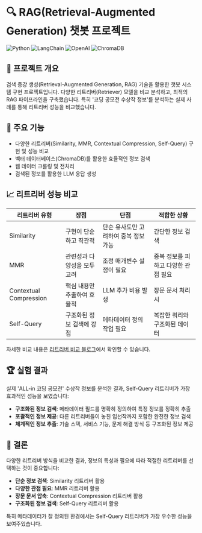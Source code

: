 # 🔍 RAG(Retrieval-Augmented Generation) 챗봇 프로젝트

![Python](https://img.shields.io/badge/Python-3.8+-blue.svg)
![LangChain](https://img.shields.io/badge/LangChain-0.1.0-green.svg)
![OpenAI](https://img.shields.io/badge/OpenAI-GPT--4-red.svg)
![ChromaDB](https://img.shields.io/badge/ChromaDB-0.4.0-purple.svg)

## 📝 프로젝트 개요

검색 증강 생성(Retrieval-Augmented Generation, RAG) 기술을 활용한 챗봇 시스템 구현 프로젝트입니다. 다양한 리트리버(Retriever) 모델을 비교 분석하고, 최적의 RAG 파이프라인을 구축했습니다. 특히 '코딩 공모전 수상작 정보'를 분석하는 실제 사례를 통해 리트리버 성능을 비교했습니다.

## 🎯 주요 기능

- 다양한 리트리버(Similarity, MMR, Contextual Compression, Self-Query) 구현 및 성능 비교
- 벡터 데이터베이스(ChromaDB)를 활용한 효율적인 정보 검색
- 웹 데이터 크롤링 및 전처리
- 검색된 정보를 활용한 LLM 응답 생성

## 📈 리트리버 성능 비교

| 리트리버 유형 | 장점 | 단점 | 적합한 상황 |
|-------------|------|------|------------|
| Similarity | 구현이 단순하고 직관적 | 단순 유사도만 고려하여 중복 정보 가능 | 간단한 정보 검색 |
| MMR | 관련성과 다양성을 모두 고려 | 조정 매개변수 설정이 필요 | 중복 정보를 피하고 다양한 관점 필요 |
| Contextual Compression | 핵심 내용만 추출하여 효율적 | LLM 추가 비용 발생 | 장문 문서 처리 시 |
| Self-Query | 구조화된 정보 검색에 강점 | 메타데이터 정의 작업 필요 | 복잡한 쿼리와 구조화된 데이터 |

자세한 비교 내용은 [리트리버 비교 블로그](https://velog.io/@l3urdock/RAG-%EB%A6%AC%ED%8A%B8%EB%A6%AC%EB%B2%84-%EB%B9%84%EA%B5%90%ED%95%98%EA%B8%B0)에서 확인할 수 있습니다.

## 🏆 실험 결과

실제 'ALL-in 코딩 공모전' 수상작 정보를 분석한 결과, Self-Query 리트리버가 가장 효과적인 성능을 보였습니다:

- **구조화된 정보 검색**: 메타데이터 필드를 명확히 정의하여 특정 정보를 정확히 추출
- **포괄적인 정보 제공**: 다른 리트리버들이 놓친 입선작까지 포함한 완전한 정보 검색
- **체계적인 정보 추출**: 기술 스택, 서비스 기능, 문제 해결 방식 등 구조화된 정보 제공

## 🚀 결론

다양한 리트리버 방식을 비교한 결과, 정보의 특성과 필요에 따라 적절한 리트리버를 선택하는 것이 중요합니다:

- **단순 정보 검색**: Similarity 리트리버 활용
- **다양한 관점 필요**: MMR 리트리버 활용
- **장문 문서 압축**: Contextual Compression 리트리버 활용
- **구조화된 정보 검색**: Self-Query 리트리버 활용

특히 메타데이터가 잘 정의된 환경에서는 Self-Query 리트리버가 가장 우수한 성능을 보여주었습니다.
